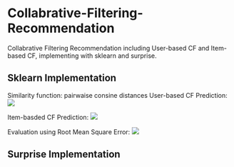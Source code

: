 # Collabrative-Filtering-Recommendation
Collabrative Filtering Recommendation including User-based CF and Item-based CF, implementing with sklearn and surprise.
## Sklearn Implementation
Similarity function: pairwaise consine distances
User-based CF Prediction:
![](https://github.com/ZorrowHu/Collabrative-Filtering-Recommendation/blob/master/CF_sklearn/img1.png)

Item-basded CF Prediction:
![](https://github.com/ZorrowHu/Collabrative-Filtering-Recommendation/blob/master/CF_sklearn/img2.png)

Evaluation using Root Mean Square Error:
![](https://github.com/ZorrowHu/Collabrative-Filtering-Recommendation/blob/master/CF_sklearn/img3.png)


## Surprise Implementation
